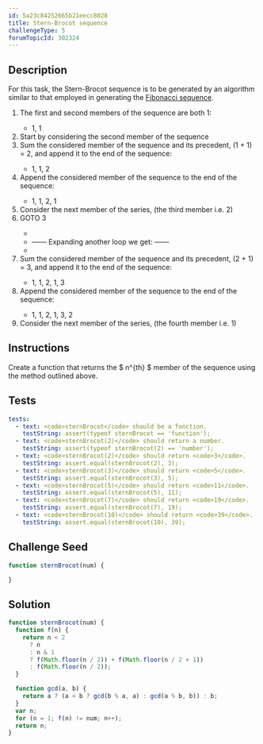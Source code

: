 ```yaml
---
id: 5a23c84252665b21eecc8028
title: Stern-Brocot sequence
challengeType: 5
forumTopicId: 302324
---
```


## Description

<section id='description'>

For this task, the Stern-Brocot sequence is to be generated by an algorithm similar to that employed in generating the [Fibonacci sequence](<https://rosettacode.org/wiki/Fibonacci sequence>).

<ol>
  <li>The first and second members of the sequence are both 1:</li>
    <ul><li>1, 1</li></ul>
  <li>Start by considering the second member of the sequence</li>
  <li>Sum the considered member of the sequence and its precedent, (1 + 1) = 2, and append it to the end of the
    sequence:</li>
    <ul><li>1, 1, 2</li></ul>
  <li>Append the considered member of the sequence to the end of the sequence:</li>
    <ul><li>1, 1, 2, 1</li></ul>
  <li>Consider the next member of the series, (the third member i.e. 2)</li>
  <li>GOTO 3 </li>
    <ul>
      <li></li>
      <li> ─── Expanding another loop we get: ───</li>
      <li></li>
    </ul>
  <li>Sum the considered member of the sequence and its precedent, (2 + 1) = 3, and append it to the end of the
    sequence:</li>
    <ul><li>1, 1, 2, 1, 3</li></ul>
  <li>Append the considered member of the sequence to the end of the sequence:</li>
    <ul><li>1, 1, 2, 1, 3, 2</li></ul>
  <li>Consider the next member of the series, (the fourth member i.e. 1)</li>
</ol>

</section>

## Instructions

<section id='instructions'>

Create a function that returns the $ n^{th} $ member of the sequence using the method outlined above.

</section>

## Tests

<section id='tests'>

```yml
tests:
  - text: <code>sternBrocot</code> should be a function.
    testString: assert(typeof sternBrocot == 'function');
  - text: <code>sternBrocot(2)</code> should return a number.
    testString: assert(typeof sternBrocot(2) == 'number');
  - text: <code>sternBrocot(2)</code> should return <code>3</code>.
    testString: assert.equal(sternBrocot(2), 3);
  - text: <code>sternBrocot(3)</code> should return <code>5</code>.
    testString: assert.equal(sternBrocot(3), 5);
  - text: <code>sternBrocot(5)</code> should return <code>11</code>.
    testString: assert.equal(sternBrocot(5), 11);
  - text: <code>sternBrocot(7)</code> should return <code>19</code>.
    testString: assert.equal(sternBrocot(7), 19);
  - text: <code>sternBrocot(10)</code> should return <code>39</code>.
    testString: assert.equal(sternBrocot(10), 39);
```

</section>

## Challenge Seed

<section id='challengeSeed'>
<div id='js-seed'>

```js
function sternBrocot(num) {

}
```

</div>

</section>

## Solution

<section id='solution'>

```js
function sternBrocot(num) {
  function f(n) {
    return n < 2
      ? n
      : n & 1
      ? f(Math.floor(n / 2)) + f(Math.floor(n / 2 + 1))
      : f(Math.floor(n / 2));
  }

  function gcd(a, b) {
    return a ? (a < b ? gcd(b % a, a) : gcd(a % b, b)) : b;
  }
  var n;
  for (n = 1; f(n) != num; n++);
  return n;
}
```

</section>
